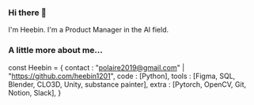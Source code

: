 ### Hi there 👋
I'm Heebin. I'm a Product Manager in the AI field.

### A little more about me...
const Heebin = {
  contact : "polaire2019@gmail.com" | "https://github.com/heebin1201",
  code : [Python],
  tools : [Figma, SQL, Blender, CLO3D, Unity, substance painter],
  extra : [Pytorch, OpenCV, Git, Notion, Slack],
}

<!--
**heebin1201/heebin1201** is a ✨ _special_ ✨ repository because its `README.md` (this file) appears on your GitHub profile.

Here are some ideas to get you started:

- 🔭 I’m currently working on ...
- 🌱 I’m currently learning ...
- 👯 I’m looking to collaborate on ...
- 🤔 I’m looking for help with ...
- 💬 Ask me about ...
- 📫 How to reach me: polaire2019@gmail.com
- 😄 Pronouns: ...
- ⚡ Fun fact: ...
-->
